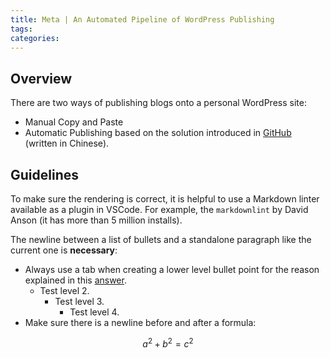 ```yaml
---
title: Meta | An Automated Pipeline of WordPress Publishing
tags: 
categories:
---
```


## Overview

There are two ways of publishing blogs onto a personal WordPress site:

- Manual Copy and Paste
- Automatic Publishing based on the solution introduced in [GitHub](https://github.com/zhaoolee/WordPressXMLRPCTools) (written in Chinese).

## Guidelines

To make sure the rendering is correct, it is helpful to use a Markdown linter available as a plugin in VSCode. For example, the `markdownlint` by David Anson (it has more than 5 million installs).

The newline between a list of bullets and a standalone paragraph like the current one is **necessary**:

- Always use a tab when creating a lower level bullet point for the reason explained in this [answer](https://stackoverflow.com/a/70791200/7784797).
  - Test level 2.
    - Test level 3.
      - Test level 4.
- Make sure there is a newline before and after a formula:

 $$
 a^2 + b^2 = c^2
 $$
